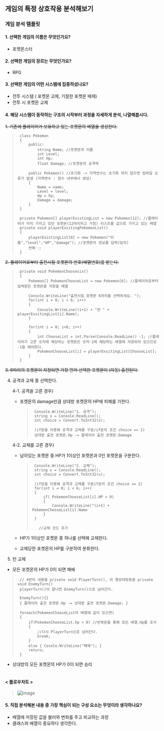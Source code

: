 ## 게임의 특정 상호작용 분석해보기

### 게임 분석 템플릿
#### 1. 선택한 게임의 이름은 무엇인가요?
* 포켓몬스터

#### 2. 선택한 게임의 장르는 무엇인가요?
* RPG

#### 3. 선택한 게임의 어떤 시스템에 집중하셨나요?
* 전투 시스템 ( 포켓몬 교체, 기절한 포켓몬 배제)
* 전투 시 포켓몬 교체

#### 4. 해당 시스템이 동작하는 구조의 시작부터 과정을 자세하게 분석, 나열해봅시다.
~~1. 기존에 플레이어가 보유하고 있는 포켓몬의 배열을 생성한다.~~

>      class Pokemon
>      {
>          public:
>              string Name; //포켓몬의 이름
>              int Level;
>              int Hp;
>              float Damage; //포켓몬의 공격력
> 
>          public Pokemon() //초기화 -> 지역번수는 초기화 하지 않으면 컴파일 오류가 발생 (지역변수 : 함수 내부에서 생성)
>          {
>              Name = name;
>              Level = level;
>              Hp = hp;
>              Damage = damage;
>          }
>      }
>
>      private Pokemon[] playerExistingList = new Pokemon[12]; //플레이어가 미리 가지고 있던 포켓몬(12마리라고 가정) 리스트를 값으로 가지고 있는 배열
>      private void playerExsitingPokemonList()
>      {
>          playerExistingList[0] = new Pokemon("이름","level","HP","damage"); //포켓몬의 정보를 입력(임의)
>          반복‥;
>      }
> 

~~2. 플레이어로부터 출전시킬 포켓몬의 번호(배열번호)를 받는다.~~

>      private void PokemonChoosesix()
>      {
>          Pokemon[] PokemonChooseList = new Pokemon[6]; //플레이어로부터 입력받은 포켓몬을 저장할 배열
>          
>          Console.WriteLine("출전시킬 포켓몬 6마리를 선택하세요. ");
>          for(int i = 0; i < 6; i++)
>          {
>              Console.WriteLine((i+1) + "번 " + playerExsitingList[i].Name);
>          }
>          
>          for(int i = 0; i<6; i++)
>          {
>              int ChooseList = int.Parse(Console.ReadLine)) -1; //플레이어가 고른 숫자에 해당하는 포켓몬은 숫자-1에 해당하는 배열에 저장되어 있으므로 -1을 해야한다.
>              PokemonChooseList[i] = playerExsitingList[ChooseList];
>          }
>      }

~~3. 6마리의 포켓몬이 지정되면 가장 먼저 선택한 포켓몬이 (자동) 출전된다. <br>~~
 
4. 공격과 교체 중 선택한다. <br>

   4-1. 공격을 고른 경우) <br>
   
     * 포켓몬의 damage만큼 상대방 포켓몬의 HP에 피해를 가한다. <br>
        >      Console.WriteLine("1. 공격");
        >      string x = Console.ReadLine();
        >      int choice = Convert.ToInt32(x);
        >
        >      (if문을 이용해 공격과 교체를 구분/if문의 조건 choice == 1) 
        >      상대방 출전 포켓몬.Hp -= 플레이어 출전 포켓몬.Damage

     4-2. 교체를 고른 경우) <br>
 
   * 남아있는 포켓몬 중 HP가 1이상인 포켓몬과 0인 포켓몬을 구분한다. <br>
        >      Console.WriteLine("2. 교체");
        >      string x = Console.ReadLine();
        >      int choice = Convert.ToInt32(x);
        >
        >      (if문을 이용해 공격과 교체를 구분if문의 조건 choice == 2) 
        >      for(int i = 0; i < 6; i++)
        >      {
        >          if( PokemonChooseList[i].HP > 0)
        >          {
        >              Console.WriteLine("(i+1) + PokemonChooseList[i].Name
        >          }
        >      }
        >
        >        //교체 코드 추가

   * HP가 1이상인 포켓몬 중 하나를 선택해 교체한다. <br>
   * 교체당한 포켓몬의 HP를 구분하여 분류한다. <br>
   
6. 턴 교체 <br>
* 모든 포켓몬의 HP가 0이 되면 패배 <br>

>      // 4번의 내용을 private void PlayerTurn(), 의 행상대방동을 private void EnemyTurn()
>      playerTurn()이 끝나면 EnemyTurn()으로 넘어간다.
>
>      EnemyTurn(){}
>      { 플레이어 출전 포켓몬.Hp -= 상대방 출전 포켓몬.Damage; }
>      
>      foreach(PokemonChooseList의 배열에 값이 있으면)
>      {
>          if(PokemonChooseList.hp > 0) //반복문을 통해 모든 배열.Hp를 조사
>          {
>              //다시 PlayerTurn으로 넘어간다.
>              break;
>          }
>          else { Cosole.WriteLine("패배"); }
>          return;
>      }
>
* 상대방의 모든 포켓몬의 HP가 0이 되면 승리 <br><br>

#### < 플로우차트 >
 >![image](https://github.com/user-attachments/assets/d362f7ac-478e-4ade-a82a-81715b531fd1)



#### 5. 직접 분석해본 내용 중 가장 핵심이 되는 구성 요소는 무엇이라 생각하나요?
* 배열에 저장된 값을 불러와 변화를 주고 비교하는 과정
* 클래스와 배열이 중요하다 생각한다.



